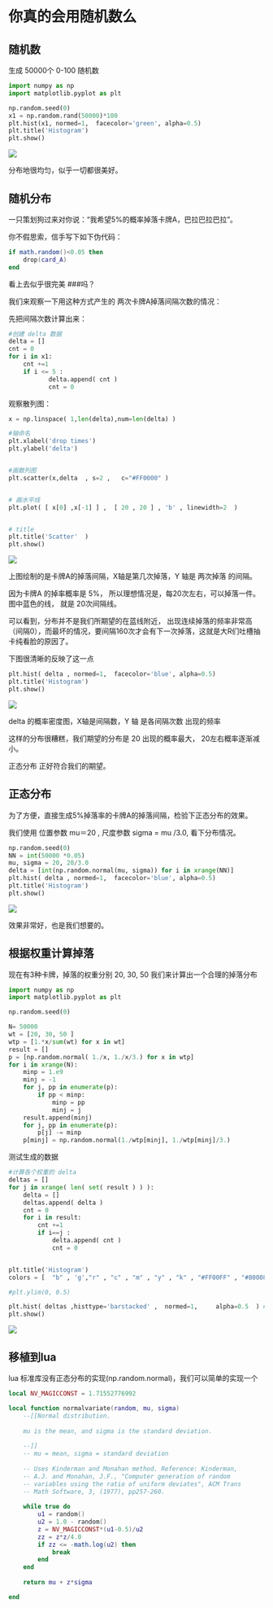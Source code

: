 # 你真的会用随机数么

## 随机数
生成 50000个 0-100 随机数

```python
import numpy as np
import matplotlib.pyplot as plt

np.random.seed(0)
x1 = np.random.rand(50000)*100
plt.hist(x1, normed=1,  facecolor='green', alpha=0.5)
plt.title('Histogram')
plt.show()
```

![](https://raw.githubusercontent.com/mebusy/notes/master/imgs/random_1.png)

分布地很均匀，似乎一切都很美好。


## 随机分布

一只策划狗过来对你说：“我希望5%的概率掉落卡牌A，巴拉巴拉巴拉”。 

你不假思索，信手写下如下伪代码：

```lua
if math.random()<0.05 then
    drop(card_A)
end
```
看上去似乎很完美 
###吗？

我们来观察一下用这种方式产生的 两次卡牌A掉落间隔次数的情况：

先把间隔次数计算出来：

```python
#创建 delta 数据
delta = []
cnt = 0
for i in x1:
    cnt +=1
    if i <= 5 :
           delta.append( cnt ) 
           cnt = 0
```

观察散列图：
```python
x = np.linspace( 1,len(delta),num=len(delta) )

#轴命名
plt.xlabel('drop times')
plt.ylabel('delta')


#画散列图
plt.scatter(x,delta  , s=2 ,   c="#FF0000" )


# 画水平线
plt.plot( [ x[0] ,x[-1] ] ,  [ 20 , 20 ] , 'b' , linewidth=2  )


# title
plt.title('Scatter'  )
plt.show()
```

![](https://raw.githubusercontent.com/mebusy/notes/master/imgs/random_2.png)

上图绘制的是卡牌A的掉落间隔，X轴是第几次掉落，Y 轴是 两次掉落 的间隔。

因为卡牌A 的掉率概率是 5%， 所以理想情况是，每20次左右，可以掉落一件。
图中蓝色的线， 就是 20次间隔线。

可以看到，分布并不是我们所期望的在蓝线附近，
出现连续掉落的频率非常高（间隔0），而最坏的情况，要间隔160次才会有下一次掉落，这就是大R们吐槽抽卡纯看脸的原因了。

下图很清晰的反映了这一点

```python
plt.hist( delta , normed=1,  facecolor='blue', alpha=0.5)
plt.title('Histogram')
plt.show()
```
![](https://raw.githubusercontent.com/mebusy/notes/master/imgs/random_3.png)

delta 的概率密度图，X轴是间隔数，Y 轴 是各间隔次数 出现的频率 

这样的分布很糟糕，我们期望的分布是 20 出现的概率最大， 20左右概率逐渐减小。 

正态分布 正好符合我们的期望。

## 正态分布
为了方便，直接生成5%掉落率的卡牌A的掉落间隔，检验下正态分布的效果。 

我们使用 位置参数 mu＝20  , 尺度参数 sigma = mu /3.0,  看下分布情况。

```python
np.random.seed(0)
NN = int(50000 *0.05)
mu, sigma = 20, 20/3.0
delta = [int(np.random.normal(mu, sigma)) for i in xrange(NN)]
plt.hist( delta , normed=1,  facecolor='blue', alpha=0.5)
plt.title('Histogram')
plt.show()
```

![](https://raw.githubusercontent.com/mebusy/notes/master/imgs/random_4.png)

效果非常好，也是我们想要的。


## 根据权重计算掉落
现在有3种卡牌，掉落的权重分别 20, 30, 50 
我们来计算出一个合理的掉落分布

```python
import numpy as np
import matplotlib.pyplot as plt

np.random.seed(0)

N= 50000
wt = [20, 30, 50 ]
wtp = [1.*x/sum(wt) for x in wt]
result = []
p = [np.random.normal( 1./x, 1./x/3.) for x in wtp]
for i in xrange(N):
	minp = 1.e9
	minj = -1
	for j, pp in enumerate(p):
		if pp < minp:
			minp = pp
			minj = j
	result.append(minj)
	for j, pp in enumerate(p):
		p[j] -= minp
	p[minj] = np.random.normal(1./wtp[minj], 1./wtp[minj]/3.)
```


测试生成的数据

```python
#计算各个权重的 delta
deltas = []
for j in xrange( len( set( result ) ) ):
	delta = []
	deltas.append( delta )
	cnt = 0
	for i in result:
		cnt +=1
		if i==j :
			delta.append( cnt ) 
			cnt = 0


plt.title('Histogram')
colors = [  "b" , 'g',"r" , "c" , "m" , "y" , "k" , "#FF00FF" , "#800080"  ]

#plt.ylim(0, 0.5)

plt.hist( deltas ,histtype='barstacked' ,  normed=1,     alpha=0.5  ) #facecolor= colors[j]
plt.show()
```

![](https://raw.githubusercontent.com/mebusy/notes/master/imgs/random_5.png)


## 移植到lua

lua 标准库没有正态分布的实现(np.random.normal)，我们可以简单的实现一个

```lua
local NV_MAGICCONST = 1.71552776992

local function normalvariate(random, mu, sigma)
    --[[Normal distribution.
    
    mu is the mean, and sigma is the standard deviation.
    
    --]]
    -- mu = mean, sigma = standard deviation
    
    -- Uses Kinderman and Monahan method. Reference: Kinderman,
    -- A.J. and Monahan, J.F., "Computer generation of random
    -- variables using the ratio of uniform deviates", ACM Trans
    -- Math Software, 3, (1977), pp257-260.
    
    while true do
        u1 = random()
        u2 = 1.0 - random()
        z = NV_MAGICCONST*(u1-0.5)/u2
        zz = z*z/4.0
        if zz <= -math.log(u2) then
            break
        end
    end
        
    return mu + z*sigma

end
```
